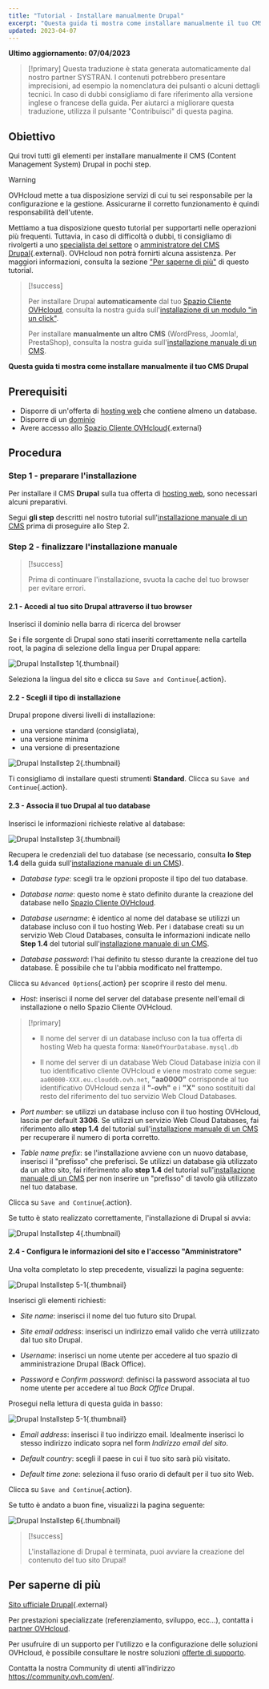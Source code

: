 ```yaml
---
title: "Tutorial - Installare manualmente Drupal"
excerpt: "Questa guida ti mostra come installare manualmente il tuo CMS Drupal"
updated: 2023-04-07
---
```


**Ultimo aggiornamento: 07/04/2023**

> [!primary]
> Questa traduzione è stata generata automaticamente dal nostro partner SYSTRAN. I contenuti potrebbero presentare imprecisioni, ad esempio la nomenclatura dei pulsanti o alcuni dettagli tecnici. In caso di dubbi consigliamo di fare riferimento alla versione inglese o francese della guida. Per aiutarci a migliorare questa traduzione, utilizza il pulsante "Contribuisci" di questa pagina.
>
  
## Obiettivo

Qui trovi tutti gli elementi per installare manualmente il CMS (Content Management System) Drupal in pochi step.

> [!warning]
>
> OVHcloud mette a tua disposizione servizi di cui tu sei responsabile per la configurazione e la gestione. Assicurarne il corretto funzionamento è quindi responsabilità dell'utente.
> 
> Mettiamo a tua disposizione questo tutorial per supportarti nelle operazioni più frequenti. Tuttavia, in caso di difficoltà o dubbi, ti consigliamo di rivolgerti a uno [specialista del settore](https://partner.ovhcloud.com/it/) o [amministratore del CMS Drupal](https://www.drupal.org/support){.external}. OVHcloud non potrà fornirti alcuna assistenza. Per maggiori informazioni, consulta la sezione ["Per saperne di più"](#go-further) di questo tutorial.
>

> [!success]
>
> Per installare Drupal **automaticamente** dal tuo [Spazio Cliente OVHcloud](https://www.ovh.com/auth/?action=gotomanager&from=https://www.ovh.it/&ovhSubsidiary=it), consulta la nostra guida sull'[installazione di un modulo "in un click"](/pages/web/hosting/cms_install_1_click_modules).
>
> Per installare **manualmente un altro CMS** (WordPress, Joomla!, PrestaShop), consulta la nostra guida sull'[installazione manuale di un CMS](/pages/web/hosting/cms_manual_installation).
>

**Questa guida ti mostra come installare manualmente il tuo CMS Drupal**
  
## Prerequisiti

- Disporre di un'offerta di [hosting web](https://www.ovhcloud.com/it/web-hosting/) che contiene almeno un database.
- Disporre di un [dominio](https://www.ovhcloud.com/it/domains/)
- Avere accesso allo [Spazio Cliente OVHcloud](https://www.ovh.com/auth/?action=gotomanager&from=https://www.ovh.it/&ovhSubsidiary=it){.external}
  
## Procedura

### Step 1 - preparare l'installazione <a name="step1"></a>

Per installare il CMS **Drupal** sulla tua offerta di [hosting web](https://www.ovhcloud.com/it/web-hosting/), sono necessari alcuni preparativi.

Segui **gli step** descritti nel nostro tutorial sull'[installazione manuale di un CMS](/pages/web/hosting/cms_manual_installation) prima di proseguire allo Step 2.

### Step 2 - finalizzare l'installazione manuale <a name="step2"></a>

> [!success]
>
> Prima di continuare l'installazione, svuota la cache del tuo browser per evitare errori.
>

#### 2.1 - Accedi al tuo sito Drupal attraverso il tuo browser

Inserisci il dominio nella barra di ricerca del browser

Se i file sorgente di Drupal sono stati inseriti correttamente nella cartella root, la pagina di selezione della lingua per Drupal appare:

![Drupal Installstep 1](images/Drupal-install-language-1.png){.thumbnail}

Seleziona la lingua del sito e clicca su `Save and Continue`{.action}.

#### 2.2 - Scegli il tipo di installazione

Drupal propone diversi livelli di installazione:

- una versione standard (consigliata), 
- una versione minima
- una versione di presentazione 

![Drupal Installstep 2](images/Drupal-install-profil-2.png){.thumbnail}

Ti consigliamo di installare questi strumenti **Standard**. Clicca su `Save and Continue`{.action}.

#### 2.3 - Associa il tuo Drupal al tuo database

Inserisci le informazioni richieste relative al database:

![Drupal Installstep 3](images/Drupal-install-db-config-3.png){.thumbnail}

Recupera le credenziali del tuo database (se necessario, consulta **lo Step 1.4** della guida sull'[installazione manuale di un CMS](/pages/web/hosting/cms_manual_installation)).

- *Database type*: scegli tra le opzioni proposte il tipo del tuo database.

- *Database name*: questo nome è stato definito durante la creazione del database nello [Spazio Cliente OVHcloud](https://www.ovh.com/auth/?action=gotomanager&from=https://www.ovh.it/&ovhSubsidiary=it).

- *Database username*: è identico al nome del database se utilizzi un database incluso con il tuo hosting Web. Per i database creati su un servizio Web Cloud Databases, consulta le informazioni indicate nello **Step 1.4** del tutorial sull'[installazione manuale di un CMS](/pages/web/hosting/cms_manual_installation).

- *Database password*: l'hai definito tu stesso durante la creazione del tuo database. È possibile che tu l'abbia modificato nel frattempo.

Clicca su `Advanced Options`{.action} per scoprire il resto del menu.

- *Host*: inserisci il nome del server del database presente nell'email di installazione o nello Spazio Cliente OVHcloud. 

> [!primary]
> 
> - Il nome del server di un database incluso con la tua offerta di hosting Web ha questa forma: `NameOfYourDatabase.mysql.db` 
>
> - Il nome del server di un database Web Cloud Database inizia con il tuo identificativo cliente OVHcloud e viene mostrato come segue: `aa00000-XXX.eu.clouddb.ovh.net`, **"aa0000"** corrisponde al tuo identificativo OVHcloud senza il **"-ovh"** e i **"X"** sono sostituiti dal resto del riferimento del tuo servizio Web Cloud Databases.
>

- *Port number*: se utilizzi un database incluso con il tuo hosting OVHcloud, lascia per default **3306**. Se utilizzi un servizio Web Cloud Databases, fai riferimento allo **step 1.4** del tutorial sull'[installazione manuale di un CMS](/pages/web/hosting/cms_manual_installation) per recuperare il numero di porta corretto.

- *Table name prefix*: se l'installazione avviene con un nuovo database, inserisci il "prefisso" che preferisci. Se utilizzi un database già utilizzato da un altro sito, fai riferimento allo **step 1.4** del tutorial sull'[installazione manuale di un CMS](/pages/web/hosting/cms_manual_installation) per non inserire un "prefisso" di tavolo già utilizzato nel tuo database.

Clicca su `Save and Continue`{.action}.

Se tutto è stato realizzato correttamente, l'installazione di Drupal si avvia:

![Drupal Installstep 4](images/Drupal-install-4.png){.thumbnail}

#### 2.4 - Configura le informazioni del sito e l'accesso "Amministratore"

Una volta completato lo step precedente, visualizzi la pagina seguente:

![Drupal Installstep 5-1](images/Drupal-install-configure-site-5-1.png){.thumbnail}

Inserisci gli elementi richiesti:

- *Site name*: inserisci il nome del tuo futuro sito Drupal.

- *Site email address*: inserisci un indirizzo email valido che verrà utilizzato dal tuo sito Drupal.

- *Username*: inserisci un nome utente per accedere al tuo spazio di amministrazione Drupal (Back Office).

- *Password* e *Confirm password*: definisci la password associata al tuo nome utente per accedere al tuo *Back Office* Drupal.

Prosegui nella lettura di questa guida in basso:

![Drupal Installstep 5-1](images/Drupal-install-configure-site-5-2.png){.thumbnail}

- *Email address*: inserisci il tuo indirizzo email. Idealmente inserisci lo stesso indirizzo indicato sopra nel form *Indirizzo email del sito*.

- *Default country*: scegli il paese in cui il tuo sito sarà più visitato.

- *Default time zone*: seleziona il fuso orario di default per il tuo sito Web.

Clicca su `Save and Continue`{.action}.

Se tutto è andato a buon fine, visualizzi la pagina seguente:

![Drupal Installstep 6](images/Drupal-install-ending-6.png){.thumbnail}

> [!success]
>
> L'installazione di Drupal è terminata, puoi avviare la creazione del contenuto del tuo sito Drupal!
>
  
## Per saperne di più <a name="go-further"></a>

[Sito ufficiale Drupal](https://www.drupal.org/){.external}
 
Per prestazioni specializzate (referenziamento, sviluppo, ecc...), contatta i [partner OVHcloud](https://partner.ovhcloud.com/it/directory/).
 
Per usufruire di un supporto per l'utilizzo e la configurazione delle soluzioni OVHcloud, è possibile consultare le nostre soluzioni [offerte di supporto](https://www.ovhcloud.com/it/support-levels/).
 
Contatta la nostra Community di utenti all'indirizzo <https://community.ovh.com/en/>.
